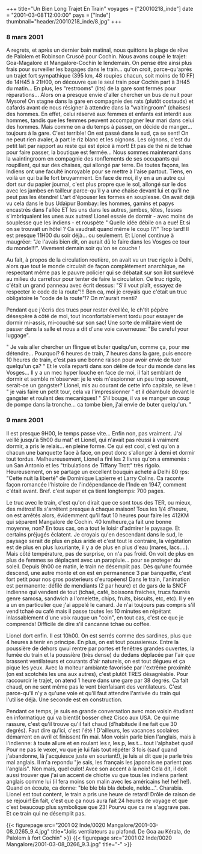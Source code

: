 +++
title="Un Bien Long Trajet En Train"
voyages = ["20010218_inde"]
date = "2001-03-08T12:00:00"
pays = ["Inde"]
thumbnail="header/20010218_inde/8.jpg"
+++
### 8 mars 2001

A regrets, et après un dernier bain matinal, nous quittons la plage de rêve 
de Palolem et Robinson Crusoé pour Cochin. Nous avons coupé le trajet: Goa-Magalore 
et Mangalore-Cochin le lendemain. On pense être ainsi plus frais pour surveiller 
les bagages dans le train... qu'on croit, parce-qu'après un trajet fort sympathique 
(395 km, 48 roupies chacun, soit moins de 10 FF) de 14H45 à 21H00, on découvre 
que le seul train pour Cochin part à 3H45 du matin... En plus, les "restrooms" 
(lits) de la gare sont fermés pour réparations... Alors on a presque envie d'aller 
chercher un bus de nuit pour Mysore! On stagne dans la gare en compagnie des 
rats (plutôt costauds) et cafards avant de nous résigner à attendre dans la 
"waitingroom" (chaises) des hommes. En effet, celui réservé aux femmes et enfants 
est interdit aux hommes, tandis que les femmes peuvent accompagner leur mari 
dans celui des hommes. Mais comme on a du temps à passer, on décide de manger... 
toujours à la gare. C'est terrible! On est passé dans le sud, ça se sent! On 
ne peut rien avaler, à part le riz blanc et les oignons. Les oignons, c'est 
du petit lait par rapport au reste qui est épicé à mort! Et pas de thé ni de 
tchaé pour faire passer, la boutique est fermée... Nous sommes maintenant dans 
la waintingroom en compagnie des ronflements de ses occupants qui roupillent, 
qui sur des chaises, qui allongé par terre. De toutes façons, les Indiens ont 
une faculté incroyable pour se mettre à l'aise partout. Tiens, en voilà un qui 
baille fort bruyamment. En face de moi, il y en a un autre qui dort sur du papier 
journal, c'est plus propre que le sol, allongé sur le dos avec les jambes en 
tailleur parce-qu'il y a une chaise devant lui et qu'il ne peut pas les étendre! 
L'art d'épouser les formes en souplesse. On avait déjà vu cela dans le bus Udaïpur 
Bombay: les hommes, gamins et papys encastrés dans l'allée ET les uns dans les 
autres, jambes, têtes, fesses s'imbriquaient les unes aux autres! Lionel essaie 
de dormir - avec moins de souplesse que les indiens - et rouspète " Quelle idée 
débile on a eue! Et si on se trouvait un hôtel ? Ca vaudrait quand même le coup 
!?!" Trop tard! Il est presque 11H00 du soir déjà... ou seulement. Et Lionel 
continue à maugréer: "Je l'avais bien dit, on aurait dû le faire dans les Vosges 
ce tour du monde!!!". Vivement demain soir qu'on se couche !

Au fait, à propos de la circulation routière, on avait vu un truc rigolo à 
Delhi, alors que tout le monde circulait de façon complètement anarchique, ne 
respectant même pas le pauvre policier qui se débatait sur son îlot surélevé 
au milieu du carrefour pour tenter de faire la circulation. Ce truc rigolo, 
c'était un grand panneau avec écrit dessus: "S'il vout plaît, essayez de respecter 
le code de la route"!!! Ben ca, moi je croyais que c'était un truc obligatoire 
le "code de la route"!? On m'aurait menti?

Pendant que j'écris des trucs pour rester éveillée, le ch'tit pépère désespère 
à côté de moi, tout inconfortablement tordu pour essayer de dormir mi-assis, 
mi-couché sur son sac! Une sorte de militaire vient de passer dans la salle 
et nous a dit d'une voie caverneuse: "Be careful your luggage".

" Je vais aller chercher un flingue et buter quelqu'un, comme ça, pour me détendre... 
Pourquoi? 6 heures de train, 7 heures dans la gare, puis encore 10 heures de 
train, c'est pas une bonne raison pour avoir envie de tuer quelqu'un ça? " Et 
le voila reparti dans son délire de tour du monde dans les Vosges... Il y a un 
mec hyper louche en face de moi, il fait semblant de dormir et semble m'observer: 
je le vois m'espionner un peu trop souvent, serait-ce un gangster? Lionel, mis 
au courant de cette info capitale, se lève : " je vais faire un petit tour, 
cela va l'impressionner " et il déambule devant le gangster et roulant des mecaniques! 
" S'il bouge, il va se manger un coup de pompe dans la tronche... ca tombe bien, 
j'ai envie de buter quelqu'un. " 

### 9 mars 2001

Il est presque 9H00, le temps passe vite... Enfin non, pas vraiment. J'ai veillé 
jusqu'à 5h00 du mat' et Lionel, qui n'avait pas réussi à vraiment dormir, a 
pris le relais... en pleine forme. Ce qui est cool, c'est qu'on a chacun une 
banquette face à face, on peut donc s'allonger à demi et dormir tout tordus. 
Malheureusement, Lionel a fini les 2 livres qu'on a emmenés : un San Antonio 
et les "tribulations de Tiffany Trott" très rigolo. Heureusement, on se partage 
un excellent bouquin acheté a Delhi 80 rps: "Cette nuit la liberté" de Dominique 
Lapierre et Larry Colins. Ca raconte façon romancée l'histoire de l'indépendance 
de l'Inde en 1947, comment c'était avant. Bref. c'est super et ça tient longtemps: 
700 pages.

 Le truc avec le train, c'est qu'on dirait que ce sont tous des TER, ou mieux, 
des métros! Ils s'arrêtent presque à chaque maison! Tous les 1/4 d'heure, on 
est arrêtés alors, évidemment qu'il faut 10 heures pour faire les 412KM qui 
séparent Mangalore de Cochin. 40 km/heure,ça fait une bonne moyenne, non? En 
tous cas, on a tout le loisir d'admirer le paysage. Et certains préjugés éclatent. 
Je croyais qu'en descendant dans le sud, le paysage serait de plus en plus aride 
et c'est tout le contraire, la végétation est de plus en plus luxuriante, il 
y a de plus en plus d'eau (mares, lacs....). Mais côté température, pas de surprise, 
on n'a pas froid. On voit de plus en plus de femmes se déplaçant avec un parapluie... 
pour se proteger du soleil. Depuis 9h00 ce matin, le train ne désemplit pas. 
Dès qu'une fournée descend, une autre monte et on est en permanence 3 par banquette, 
c'est fort petit pour nos gros posterieurs d'européens! Dans le train, l'animation 
est permanente: défilé de mendiants (2 par heure) et de gars de la SNCF indienne 
qui vendent de tout (tchaé, café, boissons fraiches, trucs fourrés genre samosa, 
sandwich a l'omelette, chips, fruits, biscuits, etc, etc). Il y en a un en particulier 
que j'ai appelé le canard. Je n'ai toujours pas compris s'il vend tchaé ou café 
mais il passe toutes les 10 minutes en répétant inlassablement d'une voix rauque 
un "coin", en tout cas, c'est ce que je comprends! Difficile de dire s'il cancanne 
tchae ou coffee.

Lionel dort enfin. Il est 10h00. On est serrés comme des sardines, plus que 
4 heures à tenir en principe. En plus, on est tout poussiereux. Entre la poussière 
de dehors qwui rentre par portes et fenêtres grandes ouvertes, la fumée du train 
et la poussière (très dense) du dedans déplacée par l'air que brassent ventilateurs 
et courants d'air naturels, on est tout dégueu et ça pique les yeux. Avec la 
moiteur ambiante favorisée par l'extrême proximité (on est scotchés les uns 
aux autres), c'est plutôt TRES désagréable. Pour raccourcir le trajet, on atend 
1 heure dans une gare par 38 degrés. Ca fait chaud, on ne sent même pas le vent 
bienfaisant des ventilateurs. C'est parce-qu'il n'y a qu'une voie et qu'il faut 
attendre l'arrivée du train qui l'utilise déjà. Une seconde est en construction.

 Pendant ce temps, je suis en grande conversation avec mon voisin étudiant 
en informatique qui va bientôt bosser chez Cisco aux USA. Ce qui me rassure, 
c'est qu'il trouve qu'il fait chaud (d'habitude il ne fait que 30 degrés). Faut 
dire qu'ici, c'est l'été ! D'ailleurs, les vacances scolaires démarrent en avril 
et finissent fin mai. Mon voisin parle bien l'anglais, mais à l'indienne: à 
toute allure et en roulant les r, les p, les t... tout l'alphabet quoi! Pour 
ne pas le vexer, vu que je lui fais tout répéter 3 fois (sauf quand j'abandonne, 
là j'acquiesce juste en souriant!), je luis ai dit que je parle très mal anglais. 
Il m'a repondu "je sais, les français les japonais ne parlent pas l'anglais". 
Non mais, quel culot! Avce son accent à la noix! Cela dit, il doit aussi trouver 
que j'ai un accent de chiotte vu que tous les indiens parlent anglais comme 
lui (il fera moins son malin avec les américains he! he! he!). Quand on écoute, 
ca donne: "ble ble bla bla debele, nelde...". Charabia. Lionel est tout content, 
le train a pris une heure de retard! Drôle de raison de se rejouir! En fait, 
c'est que ça nous aura fait 24 heures de voyage et que c'est beaucoup plus symbolique 
que 23! Pourvu que ca ne s'aggrave pas. Et ce train qui ne désemplit pas.


{{< figurepage src="2001 02 Inde/0020 Mangalore/2001-03-08_0265_9.4.jpg" title="Jolis ventilateurs au plafond. De Goa au Kérala, de Palolem à fort Cochin"  >}}
{{< figurepage src="2001 02 Inde/0020 Mangalore/2001-03-08_0266_9.3.jpg" title="-"  >}}


